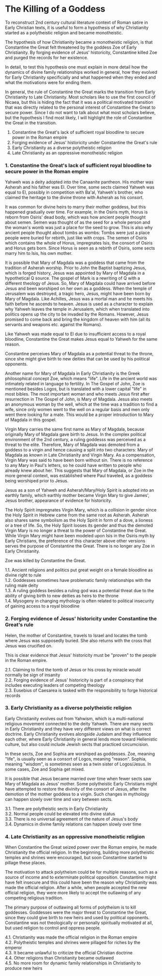 # The Killing of a Goddess

To reconstruct 2nd century cultural literature context of Roman satire in Early Christian texts,
it is useful to form a hypothesis of why Christianity started as a polytheistic religion and became monotheistic.

The hypothesis of how Christianity became a monotheistic religion,
is that Constantine the Great felt threatened by the goddess Zoe of Early Christianity.
By forging evidence of Jesus' historicity, Constantine killed Zoe and purged the records for her existence.

In detail, to test this hypothesis one must explain in more detail how the dynamics of divine family relationships worked in general,
how they evolved for Early Christianity specificially and what happened when they ended and what the motivations were for ending them.

In general, the rule of Constantine the Great marks the transition from Early Christianity to Late Christianity.
Most scholars like to use the first council of Nicaea, but this is hiding the fact that it was a political motivated transition
that was directly related to the personal interest of Constantine the Great to secure power.
Since I do not want to talk about what most scholars believe, but the hypothesis I find most likely,
I will highlight the role of Constantine the Great in the transition.

1. Constantine the Great's lack of sufficient royal bloodline to secure power in the Roman empire
2. Forging evidence of Jesus' historicity under Constantine the Great's rule
3. Early Christianity as a diverse polytheistic religion
4. Late Christianity as an oppressive monotheistic religion

### 1. Constantine the Great's lack of sufficient royal bloodline to secure power in the Roman empire

Yahweh was a deity adopted into the Canaanite pantheon.
His mother was Asherah and his father was El.
Over time, some sects claimed Yahweh was equal to El,
possibly in competition with Ba'al, Yahweh's brother,
who claimed the heritage to the divine throne with Asherah as his consort.

It was common for divine heirs to marry their mother goddess, but this happened gradually over time.
For example, in the Osiris myth, Horus is reborn from Osiris' dead body, which was how ancient people thought about semen.
Semen was thought of as the seed for a whole person and the woman's womb was just a place for the seed to grow.
This is also why ancient people thought about tombs as wombs:
Tombs were just a place people were buried for rebirth, just like with crops.
The semen of Osiris which contains the whole of Horus, impregnates Isis, the consort of Osiris and Horus gets born.
Since Horus is seen as a rebirth of Osiris, some sects marry him to Isis, his own mother.

It is possible that Mary of Magdala was a goddess that came from the tradition of Asherah worship.
Prior to John the Baptist baptizing Jesus, which is forged history,
Jesus was appointed by Mary of Magdala in a hypothetical Q source.
The gospel of Mark is a rewriting of Q with a different theology of Jesus.
So, Mary of Magdala could have arrived before Jesus and been worshiped on her own as a goddess.
When the temple of Jerusalem was destroyed, a tragic hero, Jesus, might have been born by Mary of Magdala.
Like Achilles, Jesus was a mortal man and he meets his faith before he ascends to heaven.
Jesus is used as a character to explain why Yahweh leaves the temple in Jerusalem,
which when translated into politics opens up the city to be invaded by the Romans.
However, Jesus promised to come back and bring the kingdom of heaven with him (all its servants and weapons etc. against the Romans).

Like Yahweh was made equal to El due to insufficient access to a royal bloodline,
Constantine the Great makes Jesus equal to Yahweh for the same reason.

Constantine perceives Mary of Magdala as a potential threat to the throne,
since she might give birth to new deities that can be used by his political opponents.

Another name for Mary of Magdala in Early Christianity is the Greek philosophical concept Zoe, which means "life".
Life in the ancient world was intimately related in language to fertility.
In The Gospel of John, Zoe is mentioned besides Logos, but is translated with a lower capital "life" in most bibles.
The most important woman and who meets Jesus first after resurrection in The Gospel of John, is Mary of Magdala.
Jesus also meets an anonymous woman by the well, which at the time was a tradition to find a wife,
since only women went to the well on a regular basis and men only went there looking for a mate.
This would be a proper introduction to Mary of Magdala in this gospel.

Virgin Mary carries the same first name as Mary of Magdala,
because originally Mary of Magdala gave birth to Jesus.
In the complex political environment of the 2nd century,
a ruling goddesss was perceived as a threat to the elite.
Therefore, Mary of Magdala was demoted from a goddess to a virgin and hence causing a split into two characters:
Mary of Magdala as known in Late Christianity and Virgin Mary.
As a compensation, Virgin Mary was said to have been born without sin.
There is no reference to any Mary in Paul's letters, so he could have written to people who already knew about her.
This suggests that Mary of Magdala, or Zoe in the more general context,
was established where Paul traveled, as a goddess being worshiped prior to Jesus.

Jesus as a son of Yahweh and Asherah/Mary/Holy Spirit is adopted into an earthly family,
which earthly mother became Virgin Mary to give James', Jesus brother, appearance of evidence for historicity.

The Holy Spirit impregnates Virgin Mary, which is a collision in gender since the Holy Spirit in Hebrew came from the same root as Asherah.
Asherah also shares same symbolism as the Holy Spirit in form of a dove, a lioness or a tree of life.
So, the Holy Spirit looses its gender and thus the demoted Virgin Mary is no longer a threat to the power of Constantine the Great.
While Virgin Mary might have been modeled upon Isis in the Osiris myth by Early Christians,
the preference of this character above other versions serves the purpose of Constantine the Great.
There is no longer any Zoe in Early Christianity.

Zoe was killed by Constantine the Great.

1.1. Ancient religions and politics put great weight on a female bloodline as divine right to rule  
1.2. Goddesses sometimes have problematic family relationships with the ruling male deity  
1.3. A ruling goddess besides a ruling god was a potential threat due to the ability of giving birth to new deities as heirs to the throne  
1.4. Mysogeny in changing mythology is often related to political insecurity of gaining access to a royal bloodline  

### 2. Forging evidence of Jesus' historicity under Constantine the Great's rule

Helen, the mother of Constantine, travels to Israel and locates the tomb where Jesus was supposedly buried.
She also returns with the cross that Jesus was crucified on.

This is clear evidence that Jesus' historicity must be "proven" to the people in the Roman empire.

2.1. Claiming to find the tomb of Jesus or his cross by miracle would normally be sign of insanity  
2.2. Forging evidence of Jesus' historicity is part of a conspiracy that includes executing leaders of competing theology  
2.3. Eusebius of Caesarea is tasked with the responsibility to forge historical records  

### 3. Early Christianity as a diverse polytheistic religion

Early Christianity evolves out from Yahwism, which is a multi-national religious movement connected to the deity Yahweh.
There are many sects in Early Christianity and they have very different views on what is correct doctrine.
Early Christianity evolves alongside Judaism and they influence each other,
where Early Christianity in general lends more toward Hellenistic culture,
but also could include Jewish sects that practiced circumcision.

In these sects, Zoe and Sophia are worshiped as goddesses.
Zoe, meaning "life", is usually seen as a consort of Logos, meaning "reason".
Sophia, meaning "wisdom", is sometimes seen as a twin sister of Logos/Jesus.
In some cases, Zoe and Sophia get mixed.

It is possible that Jesus became married over time when fewer sects saw Mary of Magdala as Jesus' mother.
Some polytheistic Early Christians might have attempted to restore the divinity of the consort of Jesus,
after the demotion of the mother goddess to a virgin.
Such changes in mythology can happen slowly over time and vary between sects.

3.1. There are polytheistic sects in Early Christianity  
3.2. Normal people could be elevated into divine status  
3.3. There is no universal agreement of the nature of Jesus's body  
3.4. Dynamics in divine family relations can happen slowly over time

### 4. Late Christianity as an oppressive monotheistic religion

When Constantine the Great seized power over the Roman empire,
he made Christianity the official religion.
In the beginning, building more polytheistic temples and shrines were encouraged,
but soon Constantine started to pillage these places.

The motivation to attack polytheism could be for multiple reasons,
such as a source of income and to exterminate political opposition.
Constantine might have felt insecure and this could have been the reason why Christianity was made the official religion.
After a while, when people accepted the new official religion,
they were more likely to accept the outlawing of any competing religious tradition.

The primary purpose of outlawing all forms of polytheism is to kill goddesses.
Goddesses were the major threat to Constantine the Great,
since they could give birth to new heirs and used by political opponents.
Constantine was not theologically or personally spiritually motivated at all,
but used religion to control and oppress people.

4.1. Christianity was made the official religion in the Roman empire  
4.2. Polytheistic temples and shrines were pillaged for riches by the emperor  
4.3. It became unlawful to criticize the official Christian doctrine  
4.4. Other religions than Christianity became outlawed  
4.5. No more room for dynamic family relationships in Christianity to produce new heirs  
